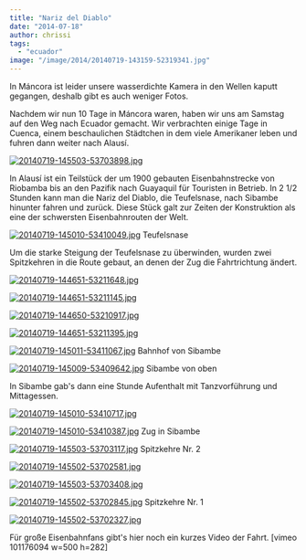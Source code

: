 ```yaml
---
title: "Nariz del Diablo"
date: "2014-07-18"
author: chrissi
tags: 
  - "ecuador"
image: "/image/2014/20140719-143159-52319341.jpg"
---
```


In Máncora ist leider unsere wasserdichte Kamera in den Wellen kaputt gegangen, deshalb gibt es auch weniger Fotos.

Nachdem wir nun 10 Tage in Máncora waren, haben wir uns am Samstag auf den Weg nach Ecuador gemacht. Wir verbrachten einige Tage in Cuenca, einem beschaulichen Städtchen in dem viele Amerikaner leben und fuhren dann weiter nach Alausí.

[![20140719-145503-53703898.jpg](images/20140719-145503-53703898.jpg)](https://hafenstrand.wordpress.com/wp-content/uploads/2014/07/20140719-145503-53703898.jpg)

In Alausí ist ein Teilstück der um 1900 gebauten Eisenbahnstrecke von Riobamba bis an den Pazifik nach Guayaquil für Touristen in Betrieb. In 2 1/2 Stunden kann man die Nariz del Diablo, die Teufelsnase, nach Sibambe hinunter fahren und zurück. Diese Stück galt zur Zeiten der Konstruktion als eine der schwersten Eisenbahnrouten der Welt.

[![20140719-145010-53410049.jpg](images/20140719-145010-53410049.jpg)](https://hafenstrand.wordpress.com/wp-content/uploads/2014/07/20140719-145010-53410049.jpg) Teufelsnase

Um die starke Steigung der Teufelsnase zu überwinden, wurden zwei Spitzkehren in die Route gebaut, an denen der Zug die Fahrtrichtung ändert.

[![20140719-144651-53211648.jpg](images/20140719-144651-53211648.jpg)](https://hafenstrand.wordpress.com/wp-content/uploads/2014/07/20140719-144651-53211648.jpg)

[![20140719-144651-53211145.jpg](images/20140719-144651-53211145.jpg)](https://hafenstrand.wordpress.com/wp-content/uploads/2014/07/20140719-144651-53211145.jpg)

[![20140719-144650-53210917.jpg](images/20140719-144650-53210917.jpg)](https://hafenstrand.wordpress.com/wp-content/uploads/2014/07/20140719-144650-53210917.jpg)

[![20140719-144651-53211395.jpg](images/20140719-144651-53211395.jpg)](https://hafenstrand.wordpress.com/wp-content/uploads/2014/07/20140719-144651-53211395.jpg)

[![20140719-145011-53411067.jpg](images/20140719-145011-53411067.jpg)](https://hafenstrand.wordpress.com/wp-content/uploads/2014/07/20140719-145011-53411067.jpg) Bahnhof von Sibambe

[![20140719-145009-53409642.jpg](images/20140719-145009-53409642.jpg)](https://hafenstrand.wordpress.com/wp-content/uploads/2014/07/20140719-145009-53409642.jpg) Sibambe von oben

In Sibambe gab's dann eine Stunde Aufenthalt mit Tanzvorführung und Mittagessen.

[![20140719-145010-53410717.jpg](images/20140719-145010-53410717.jpg)](https://hafenstrand.wordpress.com/wp-content/uploads/2014/07/20140719-145010-53410717.jpg)

[![20140719-145010-53410387.jpg](images/20140719-145010-53410387.jpg)](https://hafenstrand.wordpress.com/wp-content/uploads/2014/07/20140719-145010-53410387.jpg) Zug in Sibambe

[![20140719-145503-53703117.jpg](images/20140719-145503-53703117.jpg)](https://hafenstrand.wordpress.com/wp-content/uploads/2014/07/20140719-145503-53703117.jpg) Spitzkehre Nr. 2

[![20140719-145502-53702581.jpg](images/20140719-145502-53702581.jpg)](https://hafenstrand.wordpress.com/wp-content/uploads/2014/07/20140719-145502-53702581.jpg)

[![20140719-145503-53703408.jpg](images/20140719-145503-53703408.jpg)](https://hafenstrand.wordpress.com/wp-content/uploads/2014/07/20140719-145503-53703408.jpg)

[![20140719-145502-53702845.jpg](images/20140719-145502-53702845.jpg)](https://hafenstrand.wordpress.com/wp-content/uploads/2014/07/20140719-145502-53702845.jpg) Spitzkehre Nr. 1

[![20140719-145502-53702327.jpg](images/20140719-145502-53702327.jpg)](https://hafenstrand.wordpress.com/wp-content/uploads/2014/07/20140719-145502-53702327.jpg)

Für große Eisenbahnfans gibt's hier noch ein kurzes Video der Fahrt. \[vimeo 101176094 w=500 h=282\]
